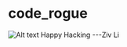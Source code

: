 # code_rogue
![Alt text](https://github.com/whoareyou0401/CmMiniProgramComponents/raw/master/components/images/icon/map.png)
Happy Hacking
        ---Ziv Li
